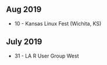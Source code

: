 <!-- njnmdoc: menu="MENU" title="Talks"  -->

## Aug 2019

  * 10 - Kansas Linux Fest (Wichita, KS)

## July 2019

  * 31 - LA R User Group West
